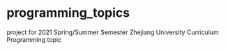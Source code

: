 # programming_topics
 project for 2021 Spring/Summer Semester Zhejiang University Curriculum Programming topic
